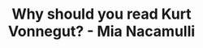 ---
layout: manifest
title: Why should you read Kurt Vonnegut? - Mia Nacamulli
manifest_name: why-should-you-read-kurt-vonnegut-mia-nacamulli
---